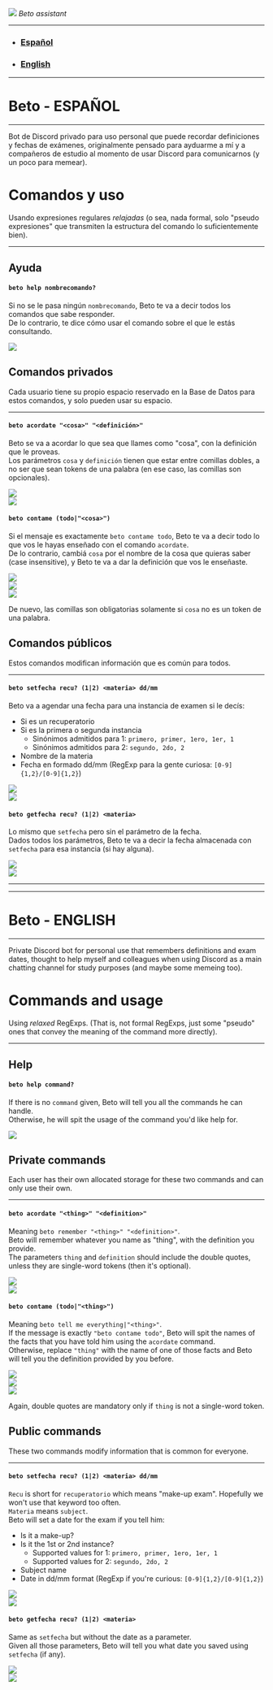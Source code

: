 <img src="imgs/pfp_small.png">    _Beto assistant_

<hr>

- ### [Español](#beto---español)
- ### [English](#beto---english)  

<hr>

# Beto - ESPAÑOL

<hr>

Bot de Discord privado para uso personal que puede recordar definiciones y fechas de exámenes, originalmente pensado para ayduarme a mí y a compañeros de estudio al momento de usar Discord para comunicarnos (y un poco para memear).  

# Comandos y uso  
Usando expresiones regulares _relajadas_ (o sea, nada formal, solo "pseudo expresiones" que transmiten la estructura del comando lo suficientemente bien).  

<hr>

## Ayuda  

#### ``` beto help nombrecomando? ```  
Si no se le pasa ningún ```nombrecomando```, Beto te va a decir todos los comandos que sabe responder.  
De lo contrario, te dice cómo usar el comando sobre el que le estás consultando.  

![](imgs/help.PNG)

## Comandos privados
Cada usuario tiene su propio espacio reservado en la Base de Datos para estos comandos, y solo pueden usar su espacio.  

<hr>

#### ``` beto acordate "<cosa>" "<definición>" ```  
Beto se va a acordar lo que sea que llames como "cosa", con la definición que le proveas.  
Los parámetros ```cosa``` y ```definición``` tienen que estar entre comillas dobles, a no ser que sean tokens de una palabra (en ese caso, las comillas son opcionales).  

![](imgs/acordate.PNG)  
![](imgs/acordate_single_word.PNG)  

#### ``` beto contame (todo|"<cosa>") ```  
Si el mensaje es exactamente ```beto contame todo```, Beto te va a decir todo lo que vos le hayas enseñado con el comando ```acordate```.  
De lo contrario, cambiá ```cosa``` por el nombre de la cosa que quieras saber (case insensitive), y Beto te va a dar la definición que vos le enseñaste.  

![](imgs/contame_todo.PNG)  
![](imgs/contame_parameter.PNG)  
![](imgs/contame_parameter_single_word.PNG)  

De nuevo, las comillas son obligatorias solamente si ```cosa``` no es un token de una palabra.  

## Comandos públicos
Estos comandos modifican información que es común para todos.

<hr>

#### ``` beto setfecha recu? (1|2) <materia> dd/mm ```  
Beto va a agendar una fecha para una instancia de examen si le decís:
- Si es un recuperatorio
- Si es la primera o segunda instancia
  - Sinónimos admitidos para 1: ```primero, primer, 1ero, 1er, 1```
  - Sinónimos admitidos para 2: ```segundo, 2do, 2```
- Nombre de la materia
- Fecha en formado dd/mm (RegExp para la gente curiosa: ```[0-9]{1,2}/[0-9]{1,2}```)  

![](imgs/setfecha.PNG)  
![](imgs/setfecha_recu.PNG)

#### ``` beto getfecha recu? (1|2) <materia> ```  
Lo mismo que ```setfecha``` pero sin el parámetro de la fecha.  
Dados todos los parámetros, Beto te va a decir la fecha almacenada con ```setfecha``` para esa instancia (si hay alguna).  

![](imgs/getfecha.PNG)  
![](imgs/getfecha_recu.PNG)

<hr>
<hr>

# Beto - ENGLISH

<hr>

Private Discord bot for personal use that remembers definitions and exam dates, thought to help myself and colleagues when using Discord as a main chatting channel for study purposes (and maybe some memeing too).

# Commands and usage
Using _relaxed_ RegExps. (That is, not formal RegExps, just some "pseudo" ones that convey the meaning of the command more directly). 

<hr>

## Help

#### ``` beto help command? ```  
If there is no ```command``` given, Beto will tell you all the commands he can handle.  
Otherwise, he will spit the usage of the command you'd like help for.  

![](imgs/help.PNG)

## Private commands
Each user has their own allocated storage for these two commands and can only use their own.  

<hr>

#### ``` beto acordate "<thing>" "<definition>" ```  
Meaning ```beto remember "<thing>" "<definition>"```.  
Beto will remember whatever you name as "thing", with the definition you provide.  
The parameters ```thing``` and ```definition``` should include the double quotes, unless they are single-word tokens (then it's optional).  

![](imgs/acordate.PNG)  
![](imgs/acordate_single_word.PNG)  

#### ``` beto contame (todo|"<thing>") ```  
Meaning ```beto tell me everything|"<thing>"```.  
If the message is exactly ```"beto contame todo"```, Beto will spit the names of the facts that you have told him using the ```acordate``` command.  
Otherwise, replace ```"thing"``` with the name of one of those facts and Beto will tell you the definition provided by you before.  

![](imgs/contame_todo.PNG)  
![](imgs/contame_parameter.PNG)  
![](imgs/contame_parameter_single_word.PNG)  

Again, double quotes are mandatory only if ```thing``` is not a single-word token.  

## Public commands
These two commands modify information that is common for everyone.

<hr>

#### ``` beto setfecha recu? (1|2) <materia> dd/mm ```  
```Recu``` is short for ```recuperatorio``` which means "make-up exam". Hopefully we won't use that keyword too often.  
```Materia``` means ```subject```.  
Beto will set a date for the exam if you tell him:  
- Is it a make-up?
- Is it the 1st or 2nd instance?
  - Supported values for 1: ```primero, primer, 1ero, 1er, 1```
  - Supported values for 2: ```segundo, 2do, 2```
- Subject name
- Date in dd/mm format (RegExp if you're curious: ```[0-9]{1,2}/[0-9]{1,2}```)  

![](imgs/setfecha.PNG)  
![](imgs/setfecha_recu.PNG)

#### ``` beto getfecha recu? (1|2) <materia> ```  
Same as ```setfecha``` but without the date as a parameter.  
Given all those parameters, Beto will tell you what date you saved using ```setfecha``` (if any).  

![](imgs/getfecha.PNG)  
![](imgs/getfecha_recu.PNG)
